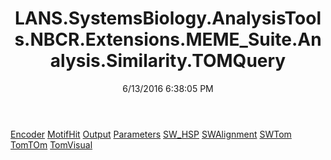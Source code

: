 ﻿---
title: LANS.SystemsBiology.AnalysisTools.NBCR.Extensions.MEME_Suite.Analysis.Similarity.TOMQuery
date: 6/13/2016 6:38:05 PM
---

[Encoder](T-LANS.SystemsBiology.AnalysisTools.NBCR.Extensions.MEME_Suite.Analysis.Similarity.TOMQuery.Encoder.html)
[MotifHit](T-LANS.SystemsBiology.AnalysisTools.NBCR.Extensions.MEME_Suite.Analysis.Similarity.TOMQuery.MotifHit.html)
[Output](T-LANS.SystemsBiology.AnalysisTools.NBCR.Extensions.MEME_Suite.Analysis.Similarity.TOMQuery.Output.html)
[Parameters](T-LANS.SystemsBiology.AnalysisTools.NBCR.Extensions.MEME_Suite.Analysis.Similarity.TOMQuery.Parameters.html)
[SW_HSP](T-LANS.SystemsBiology.AnalysisTools.NBCR.Extensions.MEME_Suite.Analysis.Similarity.TOMQuery.SW_HSP.html)
[SWAlignment](T-LANS.SystemsBiology.AnalysisTools.NBCR.Extensions.MEME_Suite.Analysis.Similarity.TOMQuery.SWAlignment.html)
[SWTom](T-LANS.SystemsBiology.AnalysisTools.NBCR.Extensions.MEME_Suite.Analysis.Similarity.TOMQuery.SWTom.html)
[TomTOm](T-LANS.SystemsBiology.AnalysisTools.NBCR.Extensions.MEME_Suite.Analysis.Similarity.TOMQuery.TomTOm.html)
[TomVisual](T-LANS.SystemsBiology.AnalysisTools.NBCR.Extensions.MEME_Suite.Analysis.Similarity.TOMQuery.TomVisual.html)
